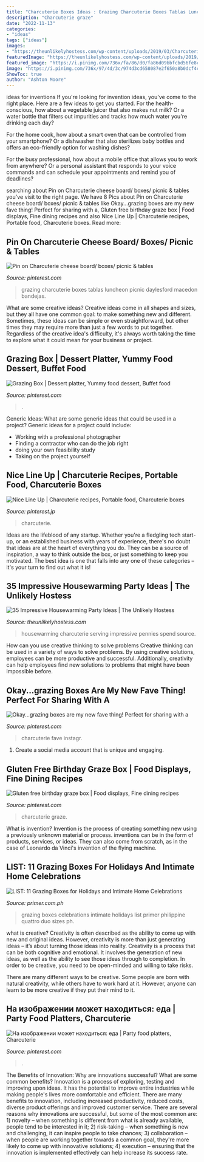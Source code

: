 ```yaml
---
title: "Charcuterie Boxes Ideas : Grazing Charcuterie Boxes Tablas Luncheon Picnic Daylesford Macedon Bandejas"
description: "Charcuterie graze"
date: "2022-11-13"
categories:
- "ideas"
tags: ["ideas"]
images:
- "https://theunlikelyhostess.com/wp-content/uploads/2019/03/Charcuterie-Board-21-683x1024-683x1024.jpg"
featuredImage: "https://theunlikelyhostess.com/wp-content/uploads/2019/03/Charcuterie-Board-21-683x1024-683x1024.jpg"
featured_image: "https://i.pinimg.com/736x/fa/86/d0/fa86d09bbfcbd56fe8ca1cd6bf8e2ad6.jpg"
image: "https://i.pinimg.com/736x/97/4d/3c/974d3cd658087e2f650a8b0dcf4c233b.jpg"
ShowToc: true
author: "Ashton Moore"
---
```



ideas for inventions
If you're looking for invention ideas, you've come to the right place. Here are a few ideas to get you started.
For the health-conscious, how about a vegetable juicer that also makes nut milk? Or a water bottle that filters out impurities and tracks how much water you're drinking each day?

For the home cook, how about a smart oven that can be controlled from your smartphone? Or a dishwasher that also sterilizes baby bottles and offers an eco-friendly option for washing dishes?

For the busy professional, how about a mobile office that allows you to work from anywhere? Or a personal assistant that responds to your voice commands and can schedule your appointments and remind you of deadlines?

	

		
searching about Pin on Charcuterie cheese board/ boxes/ picnic &amp; tables you've visit to the right page. We have 8 Pics about Pin on Charcuterie cheese board/ boxes/ picnic &amp; tables like Okay...grazing boxes are my new fave thing! Perfect for sharing with a, Gluten free birthday graze box | Food displays, Fine dining recipes and also Nice Line Up | Charcuterie recipes, Portable food, Charcuterie boxes. Read more:
		
    
## Pin On Charcuterie Cheese Board/ Boxes/ Picnic &amp; Tables

<img loading=lazy src="https://i.pinimg.com/originals/61/49/96/6149962da498c1eebb81d15b7865fb33.png" onerror="this.onerror=null;this.src='https://tse1.mm.bing.net/th?id=OIP.aUQrXSNRJJ8XXf_zQk5F5AHaLe&amp;pid=15.1';" alt="Pin on Charcuterie cheese board/ boxes/ picnic &amp; tables">

_Source: pinterest.com_

>grazing charcuterie boxes tablas luncheon picnic daylesford macedon bandejas. 

	

What are some creative ideas?
Creative ideas come in all shapes and sizes, but they all have one common goal: to make something new and different. Sometimes, these ideas can be simple or even straightforward, but other times they may require more than just a few words to put together. Regardless of the creative idea's difficulty, it's always worth taking the time to explore what it could mean for your business or project.

    
## Grazing Box | Dessert Platter, Yummy Food Dessert, Buffet Food

<img loading=lazy src="https://i.pinimg.com/736x/fa/86/d0/fa86d09bbfcbd56fe8ca1cd6bf8e2ad6.jpg" onerror="this.onerror=null;this.src='https://tse4.mm.bing.net/th?id=OIP.qwJXXbjOFCKoOPODujLU8AHaJP&amp;pid=15.1';" alt="Grazing Box | Dessert platter, Yummy food dessert, Buffet food">

_Source: pinterest.com_

>. 

	

Generic Ideas: What are some generic ideas that could be used in a project?
Generic ideas for a project could include: 
- Working with a professional photographer 
- Finding a contractor who can do the job right 
- doing your own feasibility study 
- Taking on the project yourself

    
## Nice Line Up | Charcuterie Recipes, Portable Food, Charcuterie Boxes

<img loading=lazy src="https://i.pinimg.com/736x/97/4d/3c/974d3cd658087e2f650a8b0dcf4c233b.jpg" onerror="this.onerror=null;this.src='https://tse2.mm.bing.net/th?id=OIP.atxwvDqvo9ZDiYI3og3-xAHaH8&amp;pid=15.1';" alt="Nice Line Up | Charcuterie recipes, Portable food, Charcuterie boxes">

_Source: pinterest.jp_

>charcuterie. 

	

Ideas are the lifeblood of any startup. Whether you're a fledgling tech start-up, or an established business with years of experience, there's no doubt that ideas are at the heart of everything you do. They can be a source of inspiration, a way to think outside the box, or just something to keep you motivated. The best idea is one that falls into any one of these categories – it's your turn to find out what it is!

    
## 35 Impressive Housewarming Party Ideas | The Unlikely Hostess

<img loading=lazy src="https://theunlikelyhostess.com/wp-content/uploads/2019/03/Charcuterie-Board-21-683x1024-683x1024.jpg" onerror="this.onerror=null;this.src='https://tse4.mm.bing.net/th?id=OIP.rnwQluxPHLjEPoHaRcx8UQHaLG&amp;pid=15.1';" alt="35 Impressive Housewarming Party Ideas | The Unlikely Hostess">

_Source: theunlikelyhostess.com_

>housewarming charcuterie serving impressive pennies spend source. 

	

How can you use creative thinking to solve problems
Creative thinking can be used in a variety of ways to solve problems. By using creative solutions, employees can be more productive and successful. Additionally, creativity can help employees find new solutions to problems that might have been impossible before.

    
## Okay...grazing Boxes Are My New Fave Thing! Perfect For Sharing With A

<img loading=lazy src="https://i.pinimg.com/originals/7b/c4/e0/7bc4e02e8911c01f867a936ce45b9e35.jpg" onerror="this.onerror=null;this.src='https://tse3.mm.bing.net/th?id=OIP.TWk9oInv6Ehyn4CSIhhX2gHaHa&amp;pid=15.1';" alt="Okay...grazing boxes are my new fave thing! Perfect for sharing with a">

_Source: pinterest.com_

>charcuterie fave instagr. 

	

1. Create a social media account that is unique and engaging.

    
## Gluten Free Birthday Graze Box | Food Displays, Fine Dining Recipes

<img loading=lazy src="https://i.pinimg.com/736x/ab/9b/29/ab9b29942806b35c7795d599ab062c15.jpg" onerror="this.onerror=null;this.src='https://tse1.mm.bing.net/th?id=OIP.1AGShJ6PFcmyVjzzWV5snAHaFj&amp;pid=15.1';" alt="Gluten free birthday graze box | Food displays, Fine dining recipes">

_Source: pinterest.com_

>charcuterie graze. 

	

What is invention?
Invention is the process of creating something new using a previously unknown material or process. inventions can be in the form of products, services, or ideas. They can also come from scratch, as in the case of Leonardo da Vinci's invention of the flying machine.

    
## LIST: 11 Grazing Boxes For Holidays And Intimate Home Celebrations

<img loading=lazy src="https://primer.com.ph/blog/wp-content/uploads/sites/14/2020/12/Grazed-PH.jpg" onerror="this.onerror=null;this.src='https://tse2.mm.bing.net/th?id=OIP.mpht_ss72wnCsFFJO8yh-wHaJQ&amp;pid=15.1';" alt="LIST: 11 Grazing Boxes for Holidays and Intimate Home Celebrations">

_Source: primer.com.ph_

>grazing boxes celebrations intimate holidays list primer philippine quattro duo sizes ph. 

	

what is creative?
Creativity is often described as the ability to come up with new and original ideas. However, creativity is more than just generating ideas – it’s about turning those ideas into reality.
Creativity is a process that can be both cognitive and emotional. It involves the generation of new ideas, as well as the ability to see those ideas through to completion. In order to be creative, you need to be open-minded and willing to take risks.

There are many different ways to be creative. Some people are born with natural creativity, while others have to work hard at it. However, anyone can learn to be more creative if they put their mind to it.

    
## На изображении может находиться: еда | Party Food Platters, Charcuterie

<img loading=lazy src="https://i.pinimg.com/originals/43/05/d9/4305d9ffe4b2a75a5396bf21e5f4089f.jpg" onerror="this.onerror=null;this.src='https://tse4.mm.bing.net/th?id=OIP._ZitdGldMEVfzzX_NOzepgHaJQ&amp;pid=15.1';" alt="На изображении может находиться: еда | Party food platters, Charcuterie">

_Source: pinterest.com_

>. 

	

The Benefits of Innovation: Why are innovations successful? What are some common benefits?
Innovation is a process of exploring, testing and improving upon ideas. It has the potential to improve entire industries while making people's lives more comfortable and efficient. There are many benefits to innovation, including increased productivity, reduced costs, diverse product offerings and improved customer service.
There are several reasons why innovations are successful, but some of the most common are: 1) novelty – when something is different from what is already available, people tend to be interested in it; 2) risk-taking – when something is new and challenging, it can inspire people to take chances; 3) collaboration – when people are working together towards a common goal, they're more likely to come up with innovative solutions; 4) execution – ensuring that the innovation is implemented effectively can help increase its success rate.

